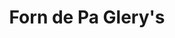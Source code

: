 ---
title: "Forn de Pa Glery's"
url: /lhospitalet-de-llobregat/forn-de-pa-glerys/
shop: Bäckerei
---